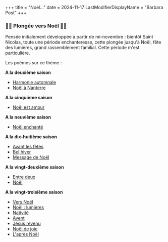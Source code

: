 +++
title = "Noël..."
date = 2024-11-17
LastModifierDisplayName = "Barbara Post"
+++
### 🎄🎀 Plongée vers Noël 🎀🎄

Pensée initialement développée à partir de mi-novembre : bientôt Saint Nicolas, toute une période enchanteresse, cette plongée jusqu'à Noël, fête des lumières, grand rassemblement familial. Cette période m'est particulière.

Les poèmes sur ce thème :

**A la deuxième saison**
- [Harmonie automnale](../seasons/2_deuxieme_saison/harmonie_automnale)
- [Noël à Nanterre ](../seasons/2_deuxieme_saison/noel_a_nanterre)

**A la cinquième saison**
- [Noël est amour](../seasons/5_cinquieme_saison/noel_est_amour)

**A la neuvième saison**
- [Noël enchanté](../seasons/9_neuvieme_saison/noel_enchante)

**A la dix-huitième saison**
- [Avant les fêtes](../seasons/18_dix_huitieme_saison/avant_les_fetes)
- [Bel hiver](../seasons/18_dix_huitieme_saison/bel_hiver)
- [Message de Noël](../seasons/18_dix_huitieme_saison/message_de_noel)

**A la vingt-deuxième saison**
- [Entre deux](../seasons/22_vingt_deuxieme_saison/entre_deux)
- [Noël](../seasons/22_vingt_deuxieme_saison/noel)

**A la vingt-troisième saison**
- [Vers Noël](../seasons/23_vingt_troisieme_saison/vers_noel)
- [Noël : lumières](../seasons/23_vingt_troisieme_saison/noel_lumieres)
- [Nativité](../seasons/23_vingt_troisieme_saison/nativite)
- [Avent](../seasons/23_vingt_troisieme_saison/avent)
- [Jésus revenu](../seasons/23_vingt_troisieme_saison/jesus_revenu)
- [Noël de joie](../seasons/23_vingt_troisieme_saison/noel_de_joie)
- [L'après Noël](../seasons/23_vingt_troisieme_saison/l_apres_noel)